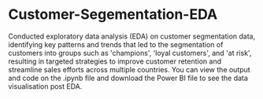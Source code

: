# Customer-Segementation-EDA
Conducted exploratory data analysis (EDA) on customer segmentation data, identifying key patterns and trends that led to the segmentation of customers into groups such as 'champions', 'loyal customers', and 'at risk', resulting in targeted strategies to improve customer retention and streamline sales efforts across multiple countries. You can view the output and code on the .ipynb file and download the Power BI file to see the data visualisation post EDA.
